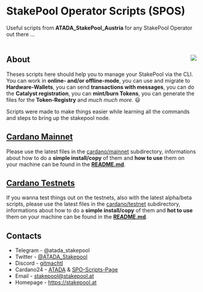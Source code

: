 # StakePool Operator Scripts (SPOS)

Useful scripts from **ATADA_StakePool_Austria** for any StakePool Operator out there ...<br>&nbsp;<br>

## About <img src="https://www.stakepool.at/pics/stakepool_operator_scripts.png" align="right" border=0>

Theses scripts here should help you to manage your StakePool via the CLI. You can work in **online- and/or offline-mode**, you can use and migrate to **Hardware-Wallets**, you can send **transactions with messages**, you can do the **Catalyst registration**, you can **mint/burn Tokens**, you can generate the files for the **Token-Registry** and _much much more_. :smiley:

Scripts were made to make things easier while learning all the commands and steps to bring up the stakepool node.

## [Cardano Mainnet](https://github.com/gitmachtl/scripts/tree/master/cardano/mainnet#readme)

Please use the latest files in the [cardano/mainnet](https://github.com/gitmachtl/scripts/tree/master/cardano/mainnet) subdirectory, informations about how to do a **simple install/copy** of them and **how to use** them on your machine can be found in the [**README.md**](https://github.com/gitmachtl/scripts/tree/master/cardano/mainnet#readme).

## [Cardano Testnets](https://github.com/gitmachtl/scripts/tree/master/cardano/testnet#readme)

If you wanna test things out on the testnets, also with the latest alpha/beta scripts, please use the latest files in the [cardano/testnet](https://github.com/gitmachtl/scripts/tree/master/cardano/testnet) subdirectory, informations about how to do a **simple install/copy** of them and **hot to use** them on your machine can be found in the [**README.md**](https://github.com/gitmachtl/scripts/tree/master/cardano/testnet#readme).

## Contacts

* Telegram - @atada_stakepool<br>
* Twitter - [@ATADA_Stakepool](https://twitter.com/ATADA_Stakepool)<br>
* Discord - [gitmachtl](https://discordapp.com/users/gitmachtl)
* Cardano24 - [ATADA](https://cardano24.social/ATADA) &amp; [SPO-Scripts-Page](https://cardano24.social/pages/spo_scripts)
* Email - stakepool@stakepool.at<br>
* Homepage - https://stakepool.at
